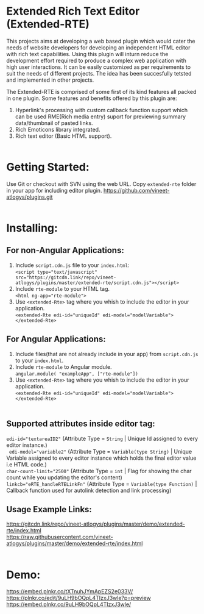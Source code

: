# Extended Rich Text Editor (Extended-RTE)
This projects aims at developing a web based plugin which would cater the needs of website
developers for developing an independent HTML editor with rich text capabilities. Using this plugin
will inturn reduce the development effort required to produce a complex web application with high user
interactions. It can be easily customized as per requirements to suit the needs of different projects. The
idea has been succesfully tetsted and implemented in other projects.<br/>

The Extended-RTE is comprised of some first of its kind features all packed in one plugin. Some
features and benefits offered by this plugin are:<br/>
1. Hyperlink's processing with custom callback function support which can be used RME(Rich media entry) suport for previewing summary data/thumbnail of pasted links.<br/>
2. Rich Emoticons library integrated.<br/>
4. Rich text editor (Basic HTML support).<br/><br/>

# Getting Started:<br/>
Use Git or checkout with SVN using the web URL. Copy `extended-rte` folder in your app for including editor plugin.
https://github.com/vineet-atlogys/plugins.git<br/><br/>

# Installing:<br/>

## For non-Angular Applications:
1. Include `script.cdn.js` file to your `index.html`:<br/>
    `<script type="text/javascript" src="https://gitcdn.link/repo/vineet-atlogys/plugins/master/extended-rte/script.cdn.js"></script>`<br/>
2. Include `rte-module` to your HTML tag.<br/>
    `<html ng-app="rte-module">`<br/>
3. Use `<extended-Rte>` tag where you whish to include the editor in your application.<br/>
    `<extended-Rte edi-id="uniqueId" edi-model="modelVariable"></extended-Rte>`<br/>

## For Angular Applications:
1. Include files(that are not already include in your app) from `script.cdn.js` to your `index.html`.<br/>
2. Include `rte-module` to Angular module.<br/>
   `angular.module( "exampleApp", ["rte-module"])`<br/>
3. Use `<extended-Rte>` tag where you whish to include the editor in your application.<br/>
    `<extended-Rte edi-id="uniqueId" edi-model="modelVariable"></extended-Rte>`<br/><br/>

## Supported attributes inside editor tag:<br/>
`edi-id="textareaID2"` (Attribute Type = `String` | Unique Id assigned to every editor instance.)<br/>
` edi-model="variable2"` (Attribute Type = `Variable(type String)` | Unique Variable assigned to every editor instance which holds the final editor value i.e HTML code.)<br/>
`char-count-limit="2500"` (Attribute Type = `int` | Flag for showing the char count while you updating the editor's content)<br/>
`linkcb="eRTE_handleRTELinkFn"` (Attribute Type = `Variable(type Function)` | Callback function used for autolink detection and link processing)<br/>

## Usage Example Links:<br/>
https://gitcdn.link/repo/vineet-atlogys/plugins/master/demo/extended-rte/index.html<br/>
https://raw.githubusercontent.com/vineet-atlogys/plugins/master/demo/extended-rte/index.html<br/><br/>

# Demo:<br/>
https://embed.plnkr.co/tXTnuhJYmApEZS2e033V/<br/>
https://plnkr.co/edit/9uLH9bOQpL4TIzxJ3wle?p=preview<br/>
https://embed.plnkr.co/9uLH9bOQpL4TIzxJ3wle/